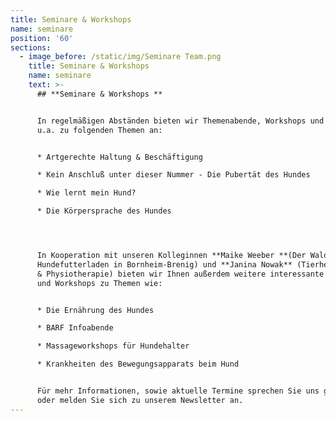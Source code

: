 ```yaml
---
title: Seminare & Workshops
name: seminare
position: '60'
sections:
  - image_before: /static/img/Seminare Team.png
    title: Seminare & Workshops
    name: seminare
    text: >-
      ## **Seminare & Workshops **


      In regelmäßigen Abständen bieten wir Themenabende, Workshops und Seminare
      u.a. zu folgenden Themen an: 


      * Artgerechte Haltung & Beschäftigung

      * Kein Anschluß unter dieser Nummer - Die Pubertät des Hundes

      * Wie lernt mein Hund?

      * Die Körpersprache des Hundes




      In Kooperation mit unseren Kolleginnen **Maike Weeber **(Der Waldi -
      Hundefutterladen in Bornheim-Brenig) und **Janina Nowak** (Tierheilpraxis
      & Physiotherapie) bieten wir Ihnen außerdem weitere interessante Seminare
      und Workshops zu Themen wie:


      * Die Ernährung des Hundes

      * BARF Infoabende

      * Massageworkshops für Hundehalter

      * Krankheiten des Bewegungsapparats beim Hund


      Für mehr Informationen, sowie aktuelle Termine sprechen Sie uns gerne an
      oder melden Sie sich zu unserem Newsletter an.
---
```



